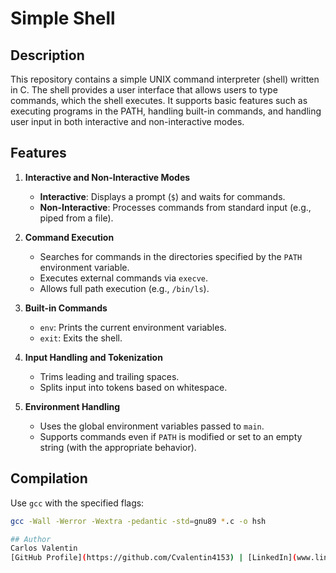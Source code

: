 # Simple Shell

## Description
This repository contains a simple UNIX command interpreter (shell) written in C. The shell provides a user interface that allows users to type commands, which the shell executes. It supports basic features such as executing programs in the PATH, handling built-in commands, and handling user input in both interactive and non-interactive modes.

## Features
1. **Interactive and Non-Interactive Modes**  
   - **Interactive**: Displays a prompt (`$`) and waits for commands.
   - **Non-Interactive**: Processes commands from standard input (e.g., piped from a file).

2. **Command Execution**  
   - Searches for commands in the directories specified by the `PATH` environment variable.
   - Executes external commands via `execve`.
   - Allows full path execution (e.g., `/bin/ls`).

3. **Built-in Commands**
   - `env`: Prints the current environment variables.
   - `exit`: Exits the shell.

4. **Input Handling and Tokenization**
   - Trims leading and trailing spaces.
   - Splits input into tokens based on whitespace.

5. **Environment Handling**
   - Uses the global environment variables passed to `main`.
   - Supports commands even if `PATH` is modified or set to an empty string (with the appropriate behavior).

## Compilation
Use `gcc` with the specified flags:
```bash
gcc -Wall -Werror -Wextra -pedantic -std=gnu89 *.c -o hsh

## Author
Carlos Valentin
[GitHub Profile](https://github.com/Cvalentin4153) | [LinkedIn](www.linkedin.com/in/carlos-valentin-24706b336)
